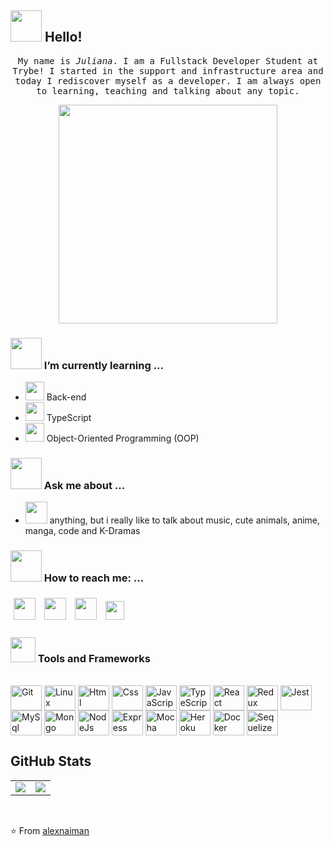 ## <img src="https://raw.githubusercontent.com/alexnaiman/alexnaiman/master/resources/welcomeglitch.gif" width="50px" /> Hello!

<p align="center" >
  <samp>
   My name is <em>Juliana</em>. I am a Fullstack  Developer Student at Trybe! I started in the support and infrastructure area and today I rediscover myself as a developer. I am always open to learning, teaching and talking about any topic.
  </samp>
  <br/>
</p>
<p align="center">
  <img src="https://super.abril.com.br/wp-content/uploads/2016/09/super_imggato_digitando_0.gif" width="350">
</p>

### <img src="https://raw.githubusercontent.com/alexnaiman/alexnaiman/master/resources/Confused_Dog.gif" height="50px" /> I’m currently learning ...
- <img src="https://cdn-icons-png.flaticon.com/512/2166/2166823.png" width="30px" /> Back-end
- <img src="https://cdn.icon-icons.com/icons2/2415/PNG/512/typescript_original_logo_icon_146317.png" width="30px" /> TypeScript
- <img src="https://cdn4.iconfinder.com/data/icons/technology-83/1000/object_programming_development_oriented_developer_object-oriented_programming_software-512.png" height="30px" /> Object-Oriented Programming (OOP)

### <img src="https://raw.githubusercontent.com/alexnaiman/alexnaiman/master/resources/question.png" width="50px" />  Ask me about ...
- <img src="https://raw.githubusercontent.com/alexnaiman/alexnaiman/master/resources/chat.gif" height="35px" /> anything, but i really like to talk about music, cute animals, anime, manga, code and K-Dramas
### <img src="https://raw.githubusercontent.com/alexnaiman/alexnaiman/master/resources/bongocat.gif" width="50px" /> How to reach me: ...
<p align="left">
<a href="https://twitter.com/_jubsmi">
    <img src="https://raw.githubusercontent.com/alexnaiman/alexnaiman/master/resources/twitter.svg" height="35px" style="margin: 5px;"/></a>
  <a href="https://www.instagram.com/julianamiranda.92/">
    <img src="https://raw.githubusercontent.com/alexnaiman/alexnaiman/master/resources/instagram.webp" height="35px" style="margin: 5px;"/></a>
  <a href="https://www.linkedin.com/in/julianamirandams/">
    <img src="https://raw.githubusercontent.com/alexnaiman/alexnaiman/master/resources/linkedin.webp" height="35px" style="margin: 5px;"/></a>
  <a href="mailto:juliana.ms@live.com">
    <img src="https://raw.githubusercontent.com/alexnaiman/alexnaiman/master/resources/gmail.png" height="30px" style="margin: 5px;"/></a>
</p>

### <img src="https://raw.githubusercontent.com/alexnaiman/alexnaiman/master/resources/pickaxe.png" width="40px" /> Tools and Frameworks
<div style="display: inline_block"><br>
  <img align="center" alt="Git" height="40" width="50" src="https://cdn.jsdelivr.net/gh/devicons/devicon/icons/git/git-original.svg"> 
  <img align="center" alt="Linux" height="40" width="50" src="https://cdn.jsdelivr.net/gh/devicons/devicon/icons/linux/linux-original.svg">
  <img align="center" alt="Html" height="40" width="50" src="https://cdn.jsdelivr.net/gh/devicons/devicon/icons/html5/html5-plain-wordmark.svg">
  <img align="center" alt="Css" height="40" width="50" src="https://cdn.jsdelivr.net/gh/devicons/devicon/icons/css3/css3-plain-wordmark.svg">
  <img align="center" alt="JavaScript" height="40" width="50" src="https://cdn.jsdelivr.net/gh/devicons/devicon/icons/javascript/javascript-original.svg">
  <img align="center" alt="TypeScript" height="40" width="50" src="https://cdn.jsdelivr.net/gh/devicons/devicon/icons/typescript/typescript-original.svg">
  <img align="center" alt="React" height="40" width="50" src="https://cdn.jsdelivr.net/gh/devicons/devicon/icons/react/react-original-wordmark.svg">
  <img align="center" alt="Redux" height="40" width="50" src="https://cdn.jsdelivr.net/gh/devicons/devicon/icons/redux/redux-original.svg">
  <img align="center" alt="Jest" height="40" width="50" src="https://cdn.jsdelivr.net/gh/devicons/devicon/icons/jest/jest-plain.svg">
  <img align="center" alt="MySql" height="40" width="50" src="https://cdn.jsdelivr.net/gh/devicons/devicon/icons/mysql/mysql-original-wordmark.svg">
  <img align="center" alt="Mongo" height="40" width="50" src="https://cdn.jsdelivr.net/gh/devicons/devicon/icons/mongodb/mongodb-plain-wordmark.svg">
  <img align="center" alt="NodeJs" height="40" width="50" src="https://cdn.jsdelivr.net/gh/devicons/devicon/icons/nodejs/nodejs-original.svg">
  <img align="center" alt="Express" height="40" width="50" src="https://cdn.jsdelivr.net/gh/devicons/devicon/icons/express/express-original.svg">
  <img align="center" alt="Mocha" height="40" width="50" src="https://cdn.jsdelivr.net/gh/devicons/devicon/icons/mocha/mocha-plain.svg">
  <img align="center" alt="Heroku" height="40" width="50" src="https://cdn.jsdelivr.net/gh/devicons/devicon/icons/heroku/heroku-plain-wordmark.svg">
  <img align="center" alt="Docker" height="40" width="50" src="https://cdn.jsdelivr.net/gh/devicons/devicon/icons/docker/docker-plain-wordmark.svg">
  <img align="center" alt="Sequelize" height="40" width="50" src="https://cdn.jsdelivr.net/gh/devicons/devicon/icons/sequelize/sequelize-plain-wordmark.svg">
</div>

## GitHub Stats
<table>
<tr><td>

  <a href="https://github.com/anuraghazra/github-readme-stats" rel="noopener noreferrer" target="_blank">
    <img align="center" src="https://github-readme-stats.vercel.app/api?username=julianamiranda&show_icons=true&theme=algolia" />
  </a>

</td><td>

  <a href="https://github.com/anuraghazra/github-readme-stats" rel="noopener noreferrer" target="_blank" target="_blank">
    <img align="center" src="https://github-readme-stats.vercel.app/api/top-langs/?username=julianamiranda&layout=compact&theme=algolia" />
  </a>

</td></tr>
</table>

<br/>

⭐️ From [alexnaiman](https://github.com/alexnaiman)
